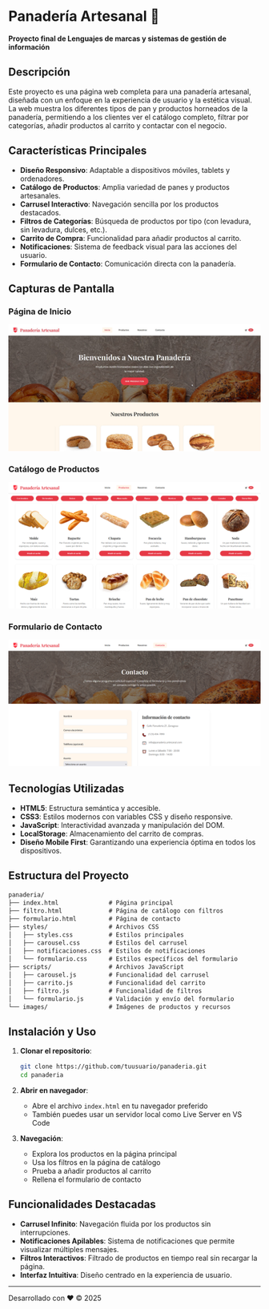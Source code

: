 # Panadería Artesanal 🍞

**Proyecto final de Lenguajes de marcas y sistemas de gestión de información**

## Descripción

Este proyecto es una página web completa para una panadería artesanal, diseñada con un enfoque en la experiencia de usuario y la estética visual. La web muestra los diferentes tipos de pan y productos horneados de la panadería, permitiendo a los clientes ver el catálogo completo, filtrar por categorías, añadir productos al carrito y contactar con el negocio.

## Características Principales

- **Diseño Responsivo**: Adaptable a dispositivos móviles, tablets y ordenadores.
- **Catálogo de Productos**: Amplia variedad de panes y productos artesanales.
- **Carrusel Interactivo**: Navegación sencilla por los productos destacados.
- **Filtros de Categorías**: Búsqueda de productos por tipo (con levadura, sin levadura, dulces, etc.).
- **Carrito de Compra**: Funcionalidad para añadir productos al carrito.
- **Notificaciones**: Sistema de feedback visual para las acciones del usuario.
- **Formulario de Contacto**: Comunicación directa con la panadería.

## Capturas de Pantalla

### Página de Inicio
![Página de Inicio](./images/screenshots/inicio.png)

### Catálogo de Productos
![Catálogo de Productos](./images/screenshots/catalogo.png)

### Formulario de Contacto
![Formulario de Contacto](./images/screenshots/contacto.png)

## Tecnologías Utilizadas

- **HTML5**: Estructura semántica y accesible.
- **CSS3**: Estilos modernos con variables CSS y diseño responsive.
- **JavaScript**: Interactividad avanzada y manipulación del DOM.
- **LocalStorage**: Almacenamiento del carrito de compras.
- **Diseño Mobile First**: Garantizando una experiencia óptima en todos los dispositivos.

## Estructura del Proyecto

```
panaderia/
├── index.html              # Página principal
├── filtro.html             # Página de catálogo con filtros
├── formulario.html         # Página de contacto
├── styles/                 # Archivos CSS
│   ├── styles.css          # Estilos principales
│   ├── carousel.css        # Estilos del carrusel
│   ├── notificaciones.css  # Estilos de notificaciones
│   └── formulario.css      # Estilos específicos del formulario
├── scripts/                # Archivos JavaScript
│   ├── carousel.js         # Funcionalidad del carrusel
│   ├── carrito.js          # Funcionalidad del carrito
│   ├── filtro.js           # Funcionalidad de filtros
│   └── formulario.js       # Validación y envío del formulario
└── images/                 # Imágenes de productos y recursos
```

## Instalación y Uso

1. **Clonar el repositorio**:
   ```bash
   git clone https://github.com/tuusuario/panaderia.git
   cd panaderia
   ```

2. **Abrir en navegador**:
   - Abre el archivo `index.html` en tu navegador preferido
   - También puedes usar un servidor local como Live Server en VS Code

3. **Navegación**:
   - Explora los productos en la página principal
   - Usa los filtros en la página de catálogo
   - Prueba a añadir productos al carrito
   - Rellena el formulario de contacto

## Funcionalidades Destacadas

- **Carrusel Infinito**: Navegación fluida por los productos sin interrupciones.
- **Notificaciones Apilables**: Sistema de notificaciones que permite visualizar múltiples mensajes.
- **Filtros Interactivos**: Filtrado de productos en tiempo real sin recargar la página.
- **Interfaz Intuitiva**: Diseño centrado en la experiencia de usuario.

---

Desarrollado con ❤ © 2025